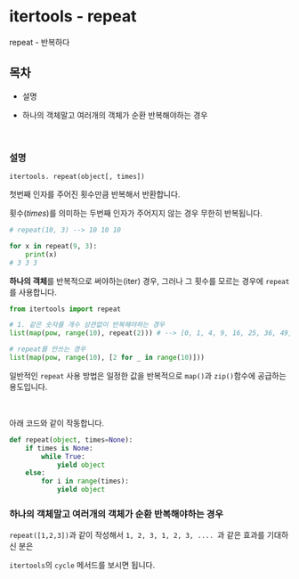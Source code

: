 # itertools - repeat

repeat - 반복하다

## 목차

* 설명

* 하나의 객체말고 여러개의 객체가 순환 반복해야하는 경우

<br>

### 설명

`itertools. repeat(object[, times])`

첫번째 인자를 주어진 횟수만큼 반복해서 반환합니다.

횟수(*times*)를 의미하는 두번째 인자가 주어지지 않는 경우 무한히 반복됩니다.

```python
# repeat(10, 3) --> 10 10 10

for x in repeat(9, 3):
    print(x)
# 3 3 3
```

**하나의 객체**를 반복적으로 써야하는(iter) 경우, 그러나 그 횟수를 모르는 경우에 `repeat`를 사용합니다.

```python
from itertools import repeat

# 1. 같은 숫자를 개수 상관없이 반복해야하는 경우
list(map(pow, range(10), repeat(2))) # --> [0, 1, 4, 9, 16, 25, 36, 49, 64, 81]

# repeat를 안쓰는 경우
list(map(pow, range(10), [2 for _ in range(10)]))
```

일반적인 `repeat` 사용 방법은 일정한 값을 반복적으로 `map()`과 `zip()`함수에 공급하는 용도입니다.

<br>

아래 코드와 같이 작동합니다.

```python
def repeat(object, times=None):
    if times is None:
        while True:
            yield object
    else:
        for i in range(times):
            yield object
```

### 하나의 객체말고 여러개의 객체가 순환 반복해야하는 경우

`repeat([1,2,3])`과 같이 작성해서 `1, 2, 3, 1, 2, 3, .... `과 같은 효과를 기대하신 분은 

`itertools`의 `cycle` 메서드를 보시면 됩니다.
